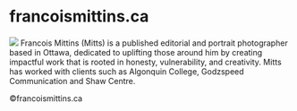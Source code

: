 # francoismittins.ca

#### []()

![](photo.jpg)
Francois Mittins (Mitts) is a published editorial and portrait photographer based in Ottawa, dedicated to uplifting those around him by creating impactful work that is rooted in honesty, vulnerability, and creativity.
Mitts has worked with clients such as Algonquin College, Godzspeed Communication and Shaw Centre.

©francoismittins.ca
